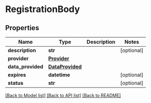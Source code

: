 # RegistrationBody

## Properties

| Name              | Type                                | Description | Notes      |
| ----------------- | ----------------------------------- | ----------- | ---------- |
| **description**   | **str**                             |             | [optional] |
| **provider**      | [**Provider**](Provider.md)         |             |
| **data_provided** | [**DataProvided**](DataProvided.md) |             |
| **expires**       | **datetime**                        |             | [optional] |
| **status**        | **str**                             |             | [optional] |

[[Back to Model list]](../README.md#documentation-for-models)
[[Back to API list]](../README.md#documentation-for-api-endpoints)
[[Back to README]](../README.md)
